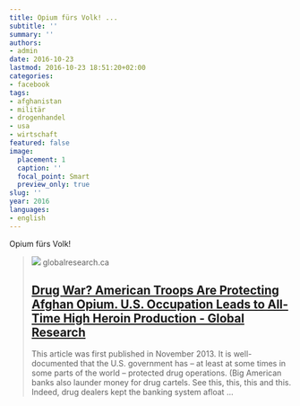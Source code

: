 ```yaml
---
title: Opium fürs Volk! ...
subtitle: ''
summary: ''
authors:
- admin
date: 2016-10-23
lastmod: 2016-10-23 18:51:20+02:00
categories:
- facebook
tags:
- afghanistan
- militär
- drogenhandel
- usa
- wirtschaft
featured: false
image:
  placement: 1
  caption: ''
  focal_point: Smart
  preview_only: true
slug: ''
year: 2016
languages:
- english
---
```


Opium fürs Volk!
> [![](https://www.globalresearch.ca/wp-content/uploads/2013/11/poppy.jpeg)](http://www.globalresearch.ca/drug-war-american-troops-are-protecting-afghan-opium-u-s-occupation-leads-to-all-time-high-heroin-production/5358053)
> globalresearch.ca
> ## [Drug War? American Troops Are Protecting Afghan Opium. U.S. Occupation Leads to All-Time High Heroin Production - Global Research](http://www.globalresearch.ca/drug-war-american-troops-are-protecting-afghan-opium-u-s-occupation-leads-to-all-time-high-heroin-production/5358053)
>
>This article was first published in November 2013. It is well-documented that the U.S. government has – at least at some times in some parts of the world – protected drug operations. (Big American banks also launder money for drug cartels. See this, this, this and this. Indeed, drug dealers kept the banking system afloat …